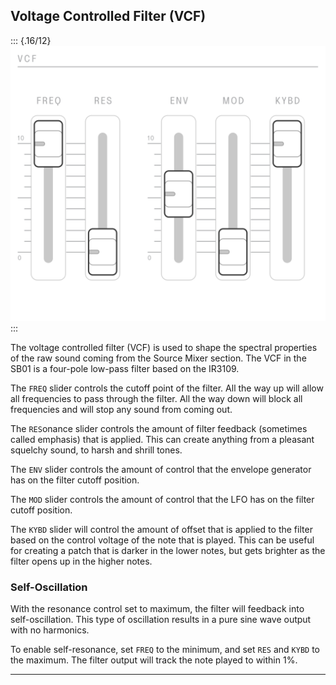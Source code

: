 ## Voltage Controlled Filter (VCF)

<article>

::: {.16/12}
![FIGURE 1.8](assets/sb01-vcf.svg)
:::

The voltage controlled filter (VCF) is used to shape the spectral properties of the raw sound coming from the Source Mixer section. The VCF in the SB01 is a four-pole low-pass filter based on the IR3109.

The `FREQ` slider controls the cutoff point of the filter. All the way up will allow all frequencies to pass through the filter. All the way down will block all frequencies and will stop any sound from coming out.

The `RES`onance slider controls the amount of filter feedback (sometimes called emphasis) that is applied. This can create anything from a pleasant squelchy sound, to harsh and shrill tones.

The `ENV` slider controls the amount of control that the envelope generator has on the filter cutoff position.

The `MOD` slider controls the amount of control that the LFO has on the filter cutoff position.

The `KYBD` slider will control the amount of offset that is applied to the filter based on the control voltage of the note that is played. This can be useful for creating a patch that is darker in the lower notes, but gets brighter as the filter opens up in the higher notes.

### Self-Oscillation

With the resonance control set to maximum, the filter will feedback into self-oscillation. This type of oscillation results in a pure sine wave output with no harmonics.

To enable self-resonance, set `FREQ` to the minimum, and set `RES` and `KYBD` to the maximum. The filter output will track the note played to within 1%.

</article>

---
